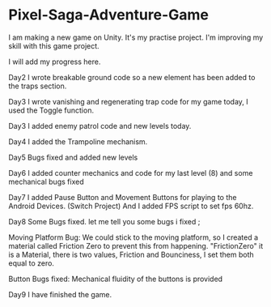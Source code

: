 # Pixel-Saga-Adventure-Game
I am making a new game on Unity. It's my practise project. I'm improving my skill with this game project.

I will add my progress here.

Day2 I wrote breakable ground code so a new element has been added to the traps section.

Day3 I wrote vanishing and regenerating trap code for my game today, I used the Toggle function.

Day3 I added enemy patrol code and new levels today.

Day4 I added the Trampoline mechanism.

Day5 Bugs fixed and added new levels

Day6 I added counter mechanics and code for my last level (8) and some mechanical bugs fixed

Day7 I added Pause Button and Movement Buttons for playing to the Android Devices. (Switch Project) And I added FPS script to set fps 60hz.

Day8 Some Bugs fixed. let me tell you some bugs i fixed ;

Moving Platform Bug: We could stick to the moving platform, so I created a material called Friction Zero to prevent this from happening. "FrictionZero" it is a Material, there is two values, Friction and Bounciness, I set them both equal to zero.

Button Bugs fixed: Mechanical fluidity of the buttons is provided

Day9 I have finished the game.
